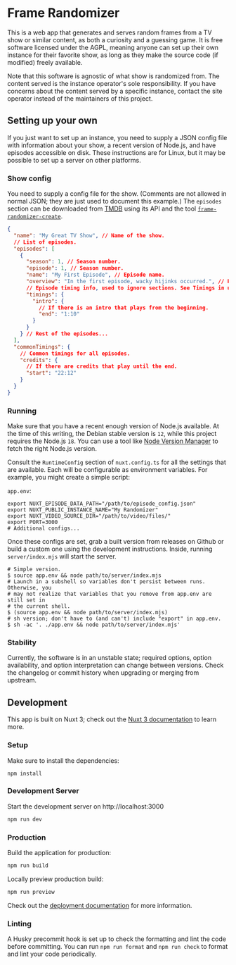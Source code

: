 # Frame Randomizer

This is a web app that generates and serves random frames from a TV show or similar content, as both a curiosity and a guessing game. It is free software licensed under the AGPL, meaning anyone can set up their own instance for their favorite show, as long as they make the source code (if modified) freely available.

Note that this software is agnostic of what show is randomized from. The content served is the instance operator's sole responsibility. If you have concerns about the content served by a specific instance, contact the site operator instead of the maintainers of this project.

## Setting up your own

If you just want to set up an instance, you need to supply a JSON config file with information about your show, a recent version of Node.js, and have episodes accessible on disk. These instructions are for Linux, but it may be possible to set up a server on other platforms.

### Show config

You need to supply a config file for the show. (Comments are not allowed in normal JSON; they are just used to document this example.) The `episodes` section can be downloaded from [TMDB](https://www.themoviedb.org/) using its API and the tool [`frame-randomizer-create`](https://github.com/steadygaze/frame-randomizer-create/).

```json
{
  "name": "My Great TV Show", // Name of the show.
  // List of episodes.
  "episodes": [
    {
      "season": 1, // Season number.
      "episode": 1, // Season number.
      "name": "My First Episode", // Episode name.
      "overview": "In the first episode, wacky hijinks occurred.", // Plot overview.
      // Episode timing info, used to ignore sections. See Timings in utils/file.ts.
      "timings": {
        "intro": {
          // If there is an intro that plays from the beginning.
          "end": "1:10"
        }
      }
    } // Rest of the episodes...
  ],
  "commonTimings": {
    // Common timings for all episodes.
    "credits": {
      // If there are credits that play until the end.
      "start": "22:12"
    }
  }
}
```

### Running

Make sure that you have a recent enough version of Node.js available. At the time of this writing, the Debian stable version is `12`, while this project requires the Node.js `18`. You can use a tool like [Node Version Manager](https://github.com/nvm-sh/nvm) to fetch the right Node.js version.

Consult the `RuntimeConfig` section of `nuxt.config.ts` for all the settings that are available. Each will be configurable as environment variables. For example, you might create a simple script:

`app.env`:

```shell
export NUXT_EPISODE_DATA_PATH="/path/to/episode_config.json"
export NUXT_PUBLIC_INSTANCE_NAME="My Randomizer"
export NUXT_VIDEO_SOURCE_DIR="/path/to/video/files/"
export PORT=3000
# Additional configs...
```

Once these configs are set, grab a built version from releases on Github or build a custom one using the development instructions. Inside, running `server/index.mjs` will start the server.

```shell
# Simple version.
$ source app.env && node path/to/server/index.mjs
# Launch in a subshell so variables don't persist between runs. Otherwise, you
# may not realize that variables that you remove from app.env are still set in
# the current shell.
$ (source app.env && node path/to/server/index.mjs)
# sh version; don't have to (and can't) include "export" in app.env.
$ sh -ac '. ./app.env && node path/to/server/index.mjs'
```

### Stability

Currently, the software is in an unstable state; required options, option availability, and option interpretation can change between versions. Check the changelog or commit history when upgrading or merging from upstream.

## Development

This app is built on Nuxt 3; check out the [Nuxt 3 documentation](https://nuxt.com/docs/getting-started/introduction) to learn more.

### Setup

Make sure to install the dependencies:

```shell
npm install
```

### Development Server

Start the development server on http://localhost:3000

```bash
npm run dev
```

### Production

Build the application for production:

```bash
npm run build
```

Locally preview production build:

```bash
npm run preview
```

Check out the [deployment documentation](https://nuxt.com/docs/getting-started/deployment) for more information.

### Linting

A Husky precommit hook is set up to check the formatting and lint the code before committing. You can run `npm run format` and `npm run check` to format and lint your code periodically.
